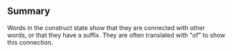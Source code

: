 ## Summary
Words in the construct state show that they are connected with other words, or that they have a suffix. They are often translated with "of" to show this connection.